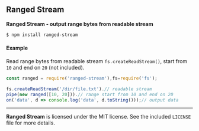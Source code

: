 ## Ranged Stream

**Ranged Stream - output range bytes from readable stream**

```sh
$ npm install ranged-stream
```
#### Example
Read range bytes from readable stream `fs.createReadStream()`, start from `10` and end on `20` (not included).
```js
const ranged = require('ranged-stream'),fs=require('fs');

fs.createReadStream('/dir/file.txt').// readable stream
pipe(new ranged([10, 20])).// range start from 10 and end on 20
on('data', d => console.log('data', d.toString()));// output data
```
--------------------------------------------------------
**Ranged Stream** is licensed under the MIT license. See the included `LICENSE` file for more details.
